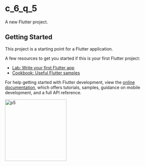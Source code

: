 # c_6_q_5

A new Flutter project.

## Getting Started

This project is a starting point for a Flutter application.

A few resources to get you started if this is your first Flutter project:

- [Lab: Write your first Flutter app](https://docs.flutter.dev/get-started/codelab)
- [Cookbook: Useful Flutter samples](https://docs.flutter.dev/cookbook)

For help getting started with Flutter development, view the
[online documentation](https://docs.flutter.dev/), which offers tutorials,
samples, guidance on mobile development, and a full API reference.

<img width="203" alt="p5" src="https://user-images.githubusercontent.com/114164076/216809245-0aa61af7-cd3b-4760-90fa-3137854df0d8.png">
